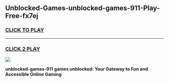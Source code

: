 
## Unblocked-Games-unblocked-games-911-Play-Free-fx7ej
<h3>
<a href="https://premium76.site?title=unblocked-games-911&ref=21A">CLICK TO PLAY</a></h3>
<hr>

<h3>
<a href="https://premium76.site?title=unblocked-games-911&ref=21A">CLICK 2 PLAY</a>
  
</h3>

<a href="https://premium76.site?title=unblocked-games-911&ref=21A"><img src="https://clearcache.store/games.png"></a>


**unblocked-games-911 games unblocked: Your Gateway to Fun and Accessible Online Gaming**
